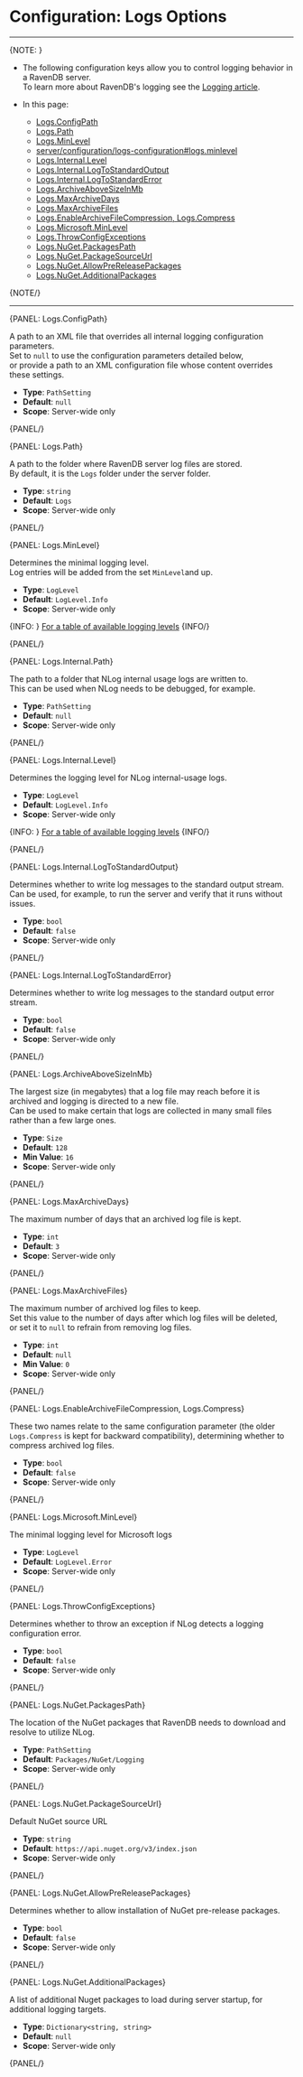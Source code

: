 # Configuration: Logs Options
---

{NOTE: }

* The following configuration keys allow you to control logging behavior in a RavenDB server.  
  To learn more about RavenDB's logging see the [Logging article](../../server/troubleshooting/logging).  

* In this page:
   * [Logs.ConfigPath](../../server/configuration/logs-configuration#logs.configpath)  
   * [Logs.Path](../../server/configuration/logs-configuration#logs.path)  
   * [Logs.MinLevel](../../server/configuration/logs-configuration#logs.minlevel)  
   * [server/configuration/logs-configuration#logs.minlevel](../../server/configuration/logs-configuration#logs.internal.path)  
   * [Logs.Internal.Level](../../server/configuration/logs-configuration#logs.internal.level)  
   * [Logs.Internal.LogToStandardOutput](../../server/configuration/logs-configuration#logs.internal.logtostandardoutput)  
   * [Logs.Internal.LogToStandardError](../../server/configuration/logs-configuration#logs.internal.logtostandarderror)  
   * [Logs.ArchiveAboveSizeInMb](../../server/configuration/logs-configuration#logs.archiveabovesizeinmb)  
   * [Logs.MaxArchiveDays](../../server/configuration/logs-configuration#logs.maxarchivedays)  
   * [Logs.MaxArchiveFiles](../../server/configuration/logs-configuration#logs.maxarchivefiles)  
   * [Logs.EnableArchiveFileCompression, Logs.Compress](../../server/configuration/logs-configuration#logs.enablearchivefilecompression,-logs.compress)  
   * [Logs.Microsoft.MinLevel](../../server/configuration/logs-configuration#logs.microsoft.minlevel)  
   * [Logs.ThrowConfigExceptions](../../server/configuration/logs-configuration#logs.throwconfigexceptions)  
   * [Logs.NuGet.PackagesPath](../../server/configuration/logs-configuration#logs.nuget.packagespath)  
   * [Logs.NuGet.PackageSourceUrl](../../server/configuration/logs-configuration#logs.nuget.packagesourceurl)  
   * [Logs.NuGet.AllowPreReleasePackages](../../server/configuration/logs-configuration#logs.nuget.allowprereleasepackages)  
   * [Logs.NuGet.AdditionalPackages](../../server/configuration/logs-configuration#logs.nuget.additionalpackages)  


{NOTE/}

---

{PANEL: Logs.ConfigPath}

A path to an XML file that overrides all internal logging configuration parameters.  
Set to `null` to use the configuration parameters detailed below,  
or provide a path to an XML configuration file whose content overrides these settings.  

- **Type**: `PathSetting`
- **Default**: `null`
- **Scope**: Server-wide only

{PANEL/}

{PANEL: Logs.Path}

A path to the folder where RavenDB server log files are stored.  
By default, it is the `Logs` folder under the server folder.  

- **Type**: `string`
- **Default**: `Logs`
- **Scope**: Server-wide only

{PANEL/}

{PANEL: Logs.MinLevel}

Determines the minimal logging level.  
Log entries will be added from the set `MinLevel`and up.  

- **Type**: `LogLevel`
- **Default**: `LogLevel.Info`
- **Scope**: Server-wide only

{INFO: }
[For a table of available logging levels](../../server/troubleshooting/logging#logging-levels)
{INFO/}

{PANEL/}

{PANEL: Logs.Internal.Path}

The path to a folder that NLog internal usage logs are written to.  
This can be used when NLog needs to be debugged, for example.  

- **Type**: `PathSetting`
- **Default**: `null`
- **Scope**: Server-wide only

{PANEL/}

{PANEL: Logs.Internal.Level}

Determines the logging level for NLog internal-usage logs.

- **Type**: `LogLevel`
- **Default**: `LogLevel.Info`
- **Scope**: Server-wide only

{INFO: }
[For a table of available logging levels](../../server/troubleshooting/logging#logging-levels)
{INFO/}

{PANEL/}

{PANEL: Logs.Internal.LogToStandardOutput}

Determines whether to write log messages to the standard output stream.  
Can be used, for example, to run the server and verify that it runs without issues.  

- **Type**: `bool`
- **Default**: `false`
- **Scope**: Server-wide only

{PANEL/}

{PANEL: Logs.Internal.LogToStandardError}

Determines whether to write log messages to the standard output error stream.

- **Type**: `bool`
- **Default**: `false`
- **Scope**: Server-wide only

{PANEL/}

{PANEL: Logs.ArchiveAboveSizeInMb}

The largest size (in megabytes) that a log file may reach 
before it is archived and logging is directed to a new file.  
Can be used to make certain that logs are collected in many small files rather than a few large ones.  

- **Type**: `Size`
- **Default**: `128`
- **Min Value**: `16`
- **Scope**: Server-wide only

{PANEL/}

{PANEL: Logs.MaxArchiveDays}

The maximum number of days that an archived log file is kept.  

- **Type**: `int`
- **Default**: `3`
- **Scope**: Server-wide only

{PANEL/}

{PANEL: Logs.MaxArchiveFiles}

The maximum number of archived log files to keep.  
Set this value to the number of days after which log files will be deleted,  
or set it to `null` to refrain from removing log files.  

- **Type**: `int`
- **Default**: `null`
- **Min Value**: `0`
- **Scope**: Server-wide only

{PANEL/}

{PANEL: Logs.EnableArchiveFileCompression, Logs.Compress}

These two names relate to the same configuration parameter (the older `Logs.Compress` 
is kept for backward compatibility), determining whether to compress archived log files.  

- **Type**: `bool`
- **Default**: `false`
- **Scope**: Server-wide only

{PANEL/}

{PANEL: Logs.Microsoft.MinLevel}

The minimal logging level for Microsoft logs

- **Type**: `LogLevel`
- **Default**: `LogLevel.Error`
- **Scope**: Server-wide only

{PANEL/}

{PANEL: Logs.ThrowConfigExceptions}

Determines whether to throw an exception if NLog detects a logging configuration error.

- **Type**: `bool`
- **Default**: `false`
- **Scope**: Server-wide only

{PANEL/}

{PANEL: Logs.NuGet.PackagesPath}

The location of the NuGet packages that RavenDB needs to download and resolve to utilize NLog.  

- **Type**: `PathSetting`
- **Default**: `Packages/NuGet/Logging`
- **Scope**: Server-wide only

{PANEL/}

{PANEL: Logs.NuGet.PackageSourceUrl}

Default NuGet source URL

- **Type**: `string`
- **Default**: `https://api.nuget.org/v3/index.json`
- **Scope**: Server-wide only

{PANEL/}

{PANEL: Logs.NuGet.AllowPreReleasePackages}

Determines whether to allow installation of NuGet pre-release packages.

- **Type**: `bool`
- **Default**: `false`
- **Scope**: Server-wide only

{PANEL/}

{PANEL: Logs.NuGet.AdditionalPackages}

A list of additional Nuget packages to load during server startup, for additional logging targets.  

- **Type**: `Dictionary<string, string>`
- **Default**: `null`
- **Scope**: Server-wide only

{PANEL/}

